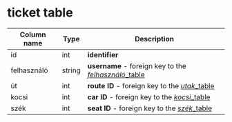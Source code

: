 # ticket table

Column name     | Type          | Description
------------    | ------------- | -------------
id              | int           | **identifier**
felhasználó     | string        | **username** - foreign key to the [*felhasználó*_table]()
út              | int           | **route ID** - foreign key to the [*utak*_table]()
kocsi           | int           | **car ID** - foreign key to the [*kocsi*_table]()
szék            | int           | **seat ID** - foreign key to the [*szék*_table]()